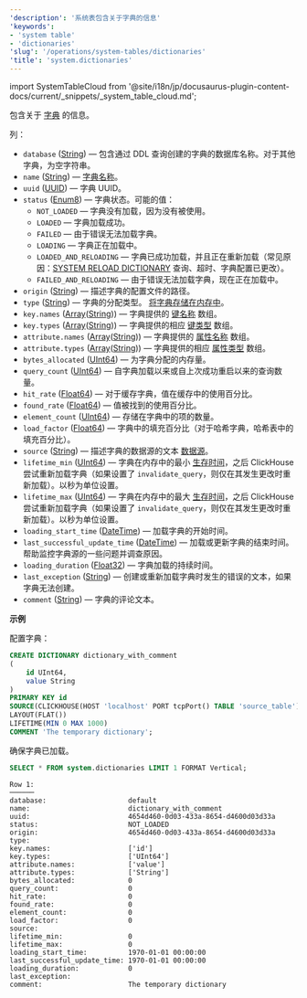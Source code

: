 ```yaml
---
'description': '系统表包含关于字典的信息'
'keywords':
- 'system table'
- 'dictionaries'
'slug': '/operations/system-tables/dictionaries'
'title': 'system.dictionaries'
---
```


import SystemTableCloud from '@site/i18n/jp/docusaurus-plugin-content-docs/current/_snippets/_system_table_cloud.md';

<SystemTableCloud/>

包含关于 [字典](../../sql-reference/dictionaries/index.md) 的信息。

列：

- `database` ([String](../../sql-reference/data-types/string.md)) — 包含通过 DDL 查询创建的字典的数据库名称。对于其他字典，为空字符串。
- `name` ([String](../../sql-reference/data-types/string.md)) — [字典名称](../../sql-reference/dictionaries/index.md)。
- `uuid` ([UUID](../../sql-reference/data-types/uuid.md)) — 字典 UUID。
- `status` ([Enum8](../../sql-reference/data-types/enum.md)) — 字典状态。可能的值：
    - `NOT_LOADED` — 字典没有加载，因为没有被使用。
    - `LOADED` — 字典加载成功。
    - `FAILED` — 由于错误无法加载字典。
    - `LOADING` — 字典正在加载中。
    - `LOADED_AND_RELOADING` — 字典已成功加载，并且正在重新加载（常见原因：[SYSTEM RELOAD DICTIONARY](/sql-reference/statements/system#reload-dictionaries) 查询、超时、字典配置已更改）。
    - `FAILED_AND_RELOADING` — 由于错误无法加载字典，现在正在加载中。
- `origin` ([String](../../sql-reference/data-types/string.md)) — 描述字典的配置文件的路径。
- `type` ([String](../../sql-reference/data-types/string.md)) — 字典的分配类型。 [将字典存储在内存中](/sql-reference/dictionaries#storing-dictionaries-in-memory)。
- `key.names` ([Array](../../sql-reference/data-types/array.md)([String](../../sql-reference/data-types/string.md))) — 字典提供的 [键名称](/operations/system-tables/dictionaries) 数组。
- `key.types` ([Array](../../sql-reference/data-types/array.md)([String](../../sql-reference/data-types/string.md))) — 字典提供的相应 [键类型](/sql-reference/dictionaries#dictionary-key-and-fields) 数组。
- `attribute.names` ([Array](../../sql-reference/data-types/array.md)([String](../../sql-reference/data-types/string.md))) — 字典提供的 [属性名称](/sql-reference/dictionaries#dictionary-key-and-fields) 数组。
- `attribute.types` ([Array](../../sql-reference/data-types/array.md)([String](../../sql-reference/data-types/string.md))) — 字典提供的相应 [属性类型](/sql-reference/dictionaries#dictionary-key-and-fields) 数组。
- `bytes_allocated` ([UInt64](/sql-reference/data-types/int-uint#integer-ranges)) — 为字典分配的内存量。
- `query_count` ([UInt64](/sql-reference/data-types/int-uint#integer-ranges)) — 自字典加载以来或自上次成功重启以来的查询数量。
- `hit_rate` ([Float64](../../sql-reference/data-types/float.md)) — 对于缓存字典，值在缓存中的使用百分比。
- `found_rate` ([Float64](../../sql-reference/data-types/float.md)) — 值被找到的使用百分比。
- `element_count` ([UInt64](/sql-reference/data-types/int-uint#integer-ranges)) — 存储在字典中的项的数量。
- `load_factor` ([Float64](../../sql-reference/data-types/float.md)) — 字典中的填充百分比（对于哈希字典，哈希表中的填充百分比）。
- `source` ([String](../../sql-reference/data-types/string.md)) — 描述字典的数据源的文本 [数据源](../../sql-reference/dictionaries/index.md#dictionary-sources)。
- `lifetime_min` ([UInt64](/sql-reference/data-types/int-uint#integer-ranges)) — 字典在内存中的最小 [生存时间](/sql-reference/dictionaries#refreshing-dictionary-data-using-lifetime)，之后 ClickHouse 尝试重新加载字典（如果设置了 `invalidate_query`，则仅在其发生更改时重新加载）。以秒为单位设置。
- `lifetime_max` ([UInt64](/sql-reference/data-types/int-uint#integer-ranges)) — 字典在内存中的最大 [生存时间](/sql-reference/dictionaries#refreshing-dictionary-data-using-lifetime)，之后 ClickHouse 尝试重新加载字典（如果设置了 `invalidate_query`，则仅在其发生更改时重新加载）。以秒为单位设置。
- `loading_start_time` ([DateTime](../../sql-reference/data-types/datetime.md)) — 加载字典的开始时间。
- `last_successful_update_time` ([DateTime](../../sql-reference/data-types/datetime.md)) — 加载或更新字典的结束时间。帮助监控字典源的一些问题并调查原因。
- `loading_duration` ([Float32](../../sql-reference/data-types/float.md)) — 字典加载的持续时间。
- `last_exception` ([String](../../sql-reference/data-types/string.md)) — 创建或重新加载字典时发生的错误的文本，如果字典无法创建。
- `comment` ([String](../../sql-reference/data-types/string.md)) — 字典的评论文本。

**示例**

配置字典：

```sql
CREATE DICTIONARY dictionary_with_comment
(
    id UInt64,
    value String
)
PRIMARY KEY id
SOURCE(CLICKHOUSE(HOST 'localhost' PORT tcpPort() TABLE 'source_table'))
LAYOUT(FLAT())
LIFETIME(MIN 0 MAX 1000)
COMMENT 'The temporary dictionary';
```

确保字典已加载。

```sql
SELECT * FROM system.dictionaries LIMIT 1 FORMAT Vertical;
```

```text
Row 1:
──────
database:                    default
name:                        dictionary_with_comment
uuid:                        4654d460-0d03-433a-8654-d4600d03d33a
status:                      NOT_LOADED
origin:                      4654d460-0d03-433a-8654-d4600d03d33a
type:
key.names:                   ['id']
key.types:                   ['UInt64']
attribute.names:             ['value']
attribute.types:             ['String']
bytes_allocated:             0
query_count:                 0
hit_rate:                    0
found_rate:                  0
element_count:               0
load_factor:                 0
source:
lifetime_min:                0
lifetime_max:                0
loading_start_time:          1970-01-01 00:00:00
last_successful_update_time: 1970-01-01 00:00:00
loading_duration:            0
last_exception:
comment:                     The temporary dictionary
```

